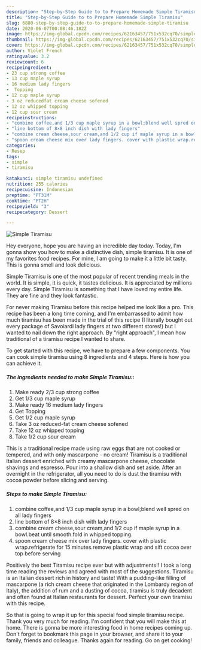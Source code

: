 ```yaml
---
description: "Step-by-Step Guide to to Prepare Homemade Simple Tiramisu"
title: "Step-by-Step Guide to to Prepare Homemade Simple Tiramisu"
slug: 6880-step-by-step-guide-to-to-prepare-homemade-simple-tiramisu
date: 2020-06-07T00:08:46.182Z
image: https://img-global.cpcdn.com/recipes/62163457/751x532cq70/simple-tiramisu-recipe-main-photo.jpg
thumbnail: https://img-global.cpcdn.com/recipes/62163457/751x532cq70/simple-tiramisu-recipe-main-photo.jpg
cover: https://img-global.cpcdn.com/recipes/62163457/751x532cq70/simple-tiramisu-recipe-main-photo.jpg
author: Violet French
ratingvalue: 3.2
reviewcount: 6
recipeingredient:
- 23 cup strong coffee
- 13 cup maple syrup
- 16 medium lady fingers
-  Topping
- 12 cup maple syrup
- 3 oz reducedfat cream cheese sofened
- 12 oz whipped topping
- 12 cup sour cream
recipeinstructions:
- "combine coffee,and 1/3 cup maple syrup in a bowl;blend well spred on all lady fingers"
- "line bottom of 8×8 inch dish with lady fingers"
- "combine cream cheese,sour cream,and 1/2 cup if maple syrup in a bowl.beat until smooth.fold in whipped topping."
- "spoon cream cheese mix over lady fingers. cover with plastic wrap.refrigerate for 15 minutes.remove plastic wrap and sift cocoa over top before serving"
categories:
- Resep
tags:
- simple
- tiramisu

katakunci: simple tiramisu undefined
nutrition: 255 calories
recipecuisine: Indonesian
preptime: "PT31M"
cooktime: "PT2H"
recipeyield: "3"
recipecategory: Dessert

---
```



![Simple Tiramisu](https://img-global.cpcdn.com/recipes/62163457/751x532cq70/simple-tiramisu-recipe-main-photo.jpg)

Hey everyone, hope you are having an incredible day today. Today, I'm gonna show you how to make a distinctive dish, simple tiramisu. It is one of my favorites food recipes. For mine, I am going to make it a little bit tasty. This is gonna smell and look delicious.

Simple Tiramisu is one of the most popular of recent trending meals in the world. It is simple, it is quick, it tastes delicious. It is appreciated by millions every day. Simple Tiramisu is something that I have loved my entire life. They are fine and they look fantastic.

For never making Tiramisu before this recipe helped me look like a pro. This recipe has been a long time coming, and I&#39;m embarrassed to admit how much tiramisu has been made in the trial of this recipe (I literally bought out every package of Savoiardi lady fingers at two different stores!) but I wanted to nail down the right approach. By &#34;right approach&#34;, I mean how traditional of a tiramisu recipe I wanted to share.


To get started with this recipe, we have to prepare a few components. You can cook simple tiramisu using 8 ingredients and 4 steps. Here is how you can achieve it.

##### The ingredients needed to make Simple Tiramisu::

1. Make ready 2/3 cup strong coffee
1. Get 1/3 cup maple syrup
1. Make ready 16 medium lady fingers
1. Get  Topping
1. Get 1/2 cup maple syrup
1. Take 3 oz reduced-fat cream cheese sofened
1. Take 12 oz whipped topping
1. Take 1/2 cup sour cream


This is a traditional recipe made using raw eggs that are not cooked or tempered, and with only mascarpone - no cream! Tiramisu is a traditional Italian dessert enriched with creamy mascarpone cheese, chocolate shavings and espresso. Pour into a shallow dish and set aside. After an overnight in the refrigerator, all you need to do is dust the tiramisu with cocoa powder before slicing and serving. 

##### Steps to make Simple Tiramisu:

1. combine coffee,and 1/3 cup maple syrup in a bowl;blend well spred on all lady fingers
1. line bottom of 8×8 inch dish with lady fingers
1. combine cream cheese,sour cream,and 1/2 cup if maple syrup in a bowl.beat until smooth.fold in whipped topping.
1. spoon cream cheese mix over lady fingers. cover with plastic wrap.refrigerate for 15 minutes.remove plastic wrap and sift cocoa over top before serving


Positively the best Tiramisu recipe ever but with adjustments!! I took a long time reading the reviews and agreed with most of the suggestions. Tiramisu is an Italian dessert rich in history and taste! With a pudding-like filling of mascarpone (a rich cream cheese that originated in the Lombardy region of Italy), the addition of rum and a dusting of cocoa, tiramisu is truly decadent and often found at Italian restaurants for dessert. Perfect your own tiramisu with this recipe. 

So that is going to wrap it up for this special food simple tiramisu recipe. Thank you very much for reading. I'm confident that you will make this at home. There is gonna be more interesting food in home recipes coming up. Don't forget to bookmark this page in your browser, and share it to your family, friends and colleague. Thanks again for reading. Go on get cooking!
